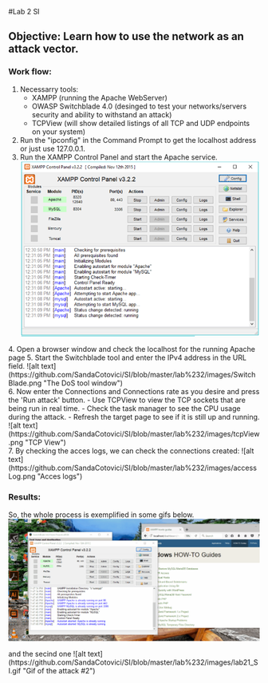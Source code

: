 #Lab 2 SI
## Objective: Learn how to use the network as an attack vector.
### Work flow:
1. Necessarry tools:
    - XAMPP (running the Apache WebServer)
    - OWASP Switchblade 4.0 (desinged to test your networks/servers security and ability to withstand an attack)
    - TCPView (will show detailed listings of all TCP and UDP endpoints on your system)
2. Run the "ipconfig" in the Command Prompt to get the localhost address or just use 127.0.0.1.
3. Run the XAMPP Control Panel and start the Apache service.
![alt text](https://github.com/SandaCotovici/SI/blob/master/lab%232/images/XAMPP.PNG "Apache Control Panel window")
<div class="pagebreak"></div> 
4. Open a browser window and check the localhost for the running Apache page
5. Start the Switchblade tool and enter the IPv4 address in the URL field.
![alt text](https://github.com/SandaCotovici/SI/blob/master/lab%232/images/SwitchBlade.png "The DoS tool window")
<div class="pagebreak"></div>
6. Now enter the Connections and Connections rate as you desire and press the 'Run attack' button.
     - Use TCPView to view the TCP sockets that are being run in real time.
     - Check the task manager to see the CPU usage during the attack.
     - Refresh the target page to see if it is still up and running.
![alt text](https://github.com/SandaCotovici/SI/blob/master/lab%232/images/tcpView.png "TCP View")
<div class="pagebreak"></div>
7. By checking the acces logs, we can check the connections created:
![alt text](https://github.com/SandaCotovici/SI/blob/master/lab%232/images/accessLog.png "Acces logs")

### Results:
So, the whole process is exemplified in some gifs below.
![alt text](https://github.com/SandaCotovici/SI/blob/master/lab%232/images/lab2_SI.gif "Gif of the attack #1")
<div class="pagebreak"></div>
and the secind one
![alt text](https://github.com/SandaCotovici/SI/blob/master/lab%232/images/lab21_SI.gif "Gif of the attack #2")
<div class="pagebreak"></div>
